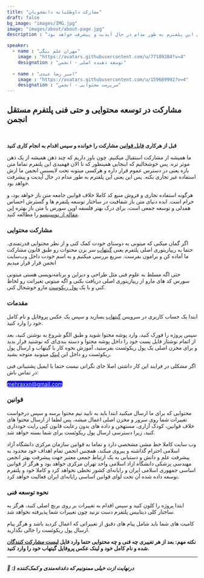 ```yaml
---
title: "مشارکت داوطلبانه دانشجویان"
draft: false
bg_image: "images/IMG.jpg"
image: "images/about/about-page.jpg"
description : "ما همیشه از مشارکت استقبال میکنیم. چون باور داریم که چند ذهن همیشه از یک ذهن موثر تره. پس خوشحالیم که اینجایی همینطور که تا الان فهمیدی این پلتفرم تماما متن بازه یعنی در دسترس عموم قرار داره و هرکسی میتونه تحت لایسنس انجمن ما ازش استفاده غیر تجاری بکنه. پس این یعنی این پلفترم به طور مدام در حال آپدیت و پیشرفت خواهد بود."

speaker:
  - name : "مهران علم بیگی"
    image : "https://avatars.githubusercontent.com/u/77109284?v=4"
    designation : "توسعه دهنده اصلی - انجمن"
  
  - name : "امیر رضا عبدی"
    image : "https://avatars.githubusercontent.com/u/159689992?v=4"
    designation : "سرپرست محتوایی - انجمن"
---
```


## مشارکت در توسعه محتوایی و حتی فنی پلتفرم مستقل انجمن
<br>

**قبل از هرکاری [فایل قوانین](https://github.com/Mehranalam/Medical-Engineering-Association/blob/main/Content-participation.md) مشارکت را خوانده و سپس اقدام به انجام کاری کنید**


ما همیشه از مشارکت استقبال میکنیم. چون باور داریم که چند ذهن همیشه از یک ذهن موثر تره. پس خوشحالیم که اینجایی همینطور که تا الان فهمیدی این پلتفرم تماما متن بازه یعنی در دسترس عموم قرار داره و هرکسی میتونه تحت لایسنس انجمن ما ازش استفاده غیر تجاری بکنه. پس این یعنی این پلفترم به طور مدام در حال آپدیت و پیشرفت خواهد بود.

هرگونه استفاده تجاری و فروش منبع کد کاملا خلاف قوانین جامعه متن باز خواهد بود، و حرام است. ایده دنیای متن باز شفافیت در ساختار توسعه پلتفرم ها و گسترش احساس همدلی و توسعه جمعی است، برای درک بهتر فلسفه اوپن سورس یا متن باز بهتره [این مقاله از توسینسو](https://tosinso.com/articles/44220/%D9%81%D9%84%D8%B3%D9%81%D9%87-%D8%A2%D8%B2%D8%A7%D8%AF%DB%8C-%D9%86%D8%B1%D9%85-%D8%A7%D9%81%D8%B2%D8%A7%D8%B1-(-%D9%85%D8%AA%D9%86-%D8%A8%D8%A7%D8%B2-Open-Source-)-%DA%86%DB%8C%D8%B3%D8%AA%D8%9F) را مطالعه کنید.


### مشارکت محتوایی

اگر گمان میکنی که میتونی به دوستای خودت کمک کنی و از نظر محتوایی قدرتمندی. حتما به ریپازیتوری اصلی پلتفرم یعنی <a href="https://github.com/Mehranalam/Medical-Engineering-Association">گیتهاب</a> سر بزن محتوات رو طبق قانون مشارکت ما آماده کن و برامون بفرست. سریع بررسی میکنیم و به اسم خودت داخل وب‌سایت انجمن قرار قرار میدیم


حتی اگه مسلط به علوم فنی مثل طراحی و دیزاین و برنامه‌نویسی هستی میتونی سورس کد های مارو از ریپازیتوری اصلی دریافت بکنی و اگه میتونی تغیراتت رو لحاظ کنی و با یک <a href="https://docs.github.com/en/pull-requests/collaborating-with-pull-requests/proposing-changes-to-your-work-with-pull-requests/creating-a-pull-request#:~:text=Creating%20the%20pull%20request%201%20On%20GitHub.com%2C%20navigate,pull%20request%20for%20the%20associated%20branch.%20More%20items">پول ریکوست</a>  مارو خوشحال کنی.

### مقدمات

ابتدا یک حساب کاربری در سرویس <a href="https://github.com">گیتهاب</a> بسازید و سپس یک عکس پروفایل و نام کامل خود را وارد کنید.

سپس پروژه را فورک کنید، وارد پوشه محتوا شوید و طبق الگو شروع به نوشتن کنید، بعد از اتمام نوشتار فایل پست خود را داخل پوشه محتوا و دسته بندی‌ای که نوشتید قرار بدید و برای مخزن اصلی یک پول ریکوئست بفرستید، آموزش نحوه کار با گیتهاب و ارسال پول ریکوئست رو داخل این [لینک](https://docs.github.com/en/pull-requests/collaborating-with-pull-requests/proposing-changes-to-your-work-with-pull-requests/creating-a-pull-request) میتونید متوجه بشید.

اگر مشکلی در فرایند این کار داشتی اصلا جای نگرانی نیست حتما با ایمیل پشتیبانی فنی در تماس باش:


<p style="color: white;"><a style="color: white; background-color: blue; border-radius: 5px;" href="mailto:mehraxxn@gmail.com">mehraxxn@gmail.com</a></b>


### قوانین

محتوایی که برای ما ارسال میکنید ابتدا باید به تایید تیم محتوا برسه و سپس درخواست تغییرات شما روی سرور و مخزن اصلی اعمال میشه، پس لطفا از ارسال محتوا های خلاف قوانین، کودک آزاری، مستهجن و داده های بدون رعایت قانون کپی رایت خودداری کنید، زیرا دسترسی ارسال پول ریکوئست برای شما بسته خواهد شد.

وب سایت کاملا خط مشی مشخصی دارد و تماما به قوانین سازمان مرکزی دانشگاه آزاد اسلامی احترام گذاشته و پیروی میکند، همچنین انجمن تمام اهداف خود محدود به پیشرفت علم و دانش و دستیابی یه یک ارتباط جمعی معتبر جهت پیشرفت بهتر انجمن مهندسی پزشکی دانشگاه ازاد اسلامی واحد تهران مرکزی خواهد بود و هرگز از قوانین اساسی جمهوری اسلامی ایران و رایانه‌ای کشور تخطی نخواهد کرد و کاملا خود و پلتفرم توسعه داده شده آن تحت لوای قوانین اساسی رایانه‌ای ایران فعالیت خواهد کرد.


### نحوه توسعه فنی

ابتدا پروژه را کلون کنید و سپس اقدام به تغییرات بر روی برنچ اصلی کنید، هرگز به ساختار کلی دیتابیس پلتفرم دست نزنید چون تغییرات شما پذیرفته نخواهد شد.

کامیت های شما باید شامل پیام های دقیق از تغییراتی که اعمال کردید باشد و هرگز پیام ارسال پول ریکوئست را خالی نگذاريد.


**نکته مهم: بعد از هر تغییری چه فنی و چه محتوایی حتما وارد فایل [لیست مشارکت کنندگان](https://github.com/Mehranalam/Medical-Engineering-Association/blob/main/Content-participation.md) شده و نام کامل خود و لینک عکس پروفایل گیتهاب خود را وارد کنید.**

-----------------------------------------------

##### 🧡 :) درنهایت ازت خیلی ممنونیم که دغدغه‌مندی و کمک‌کننده 
